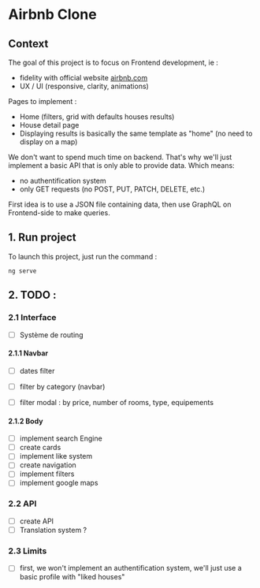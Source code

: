 # Airbnb Clone

## Context 
The goal of this project is to focus on Frontend development, ie :
- fidelity with official website [airbnb.com](https://airbnb.com)
- UX / UI (responsive, clarity, animations)

Pages to implement :
- Home (filters, grid with defaults houses results)
- House detail page
- Displaying results is basically the same template as "home" (no need to display on a map)

We don't want to spend much time on backend. That's why we'll just implement a basic API that is only able to provide data. 
Which means: 
- no authentification system
- only GET requests (no POST, PUT, PATCH, DELETE, etc.)

First idea is to use a JSON file containing data, then use GraphQL on Frontend-side to make queries.


## 1. Run project
To launch this project, just run the command : 
```
ng serve
```

## 2. TODO :

### 2.1 Interface
- [ ] Système de routing

#### 2.1.1 Navbar
- [ ] dates filter
- [ ] filter by category (navbar)
- [ ] filter modal : by price, number of rooms, type, equipements


#### 2.1.2 Body
- [ ] implement search Engine
- [ ] create cards
- [ ] implement like system
- [ ] create navigation
- [ ] implement filters
- [ ] implement google maps

### 2.2 API
- [ ] create API  
- [ ] Translation system ?

### 2.3 Limits

- [ ] first, we won't implement an authentification system, we'll just use a basic profile with "liked houses"


